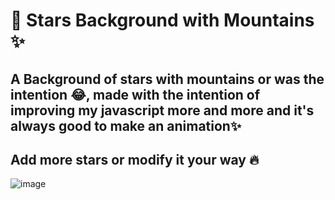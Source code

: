 #  🌠 Stars Background with Mountains ✨
## A Background of stars with mountains or was the intention 😂, made with the intention of improving my javascript more and more and it's always good to make an animation✨
## Add more stars or modify it your way 🔥
![image](https://user-images.githubusercontent.com/94203956/164903373-07c23267-1e51-40ea-8557-05e848dd80d0.png)
